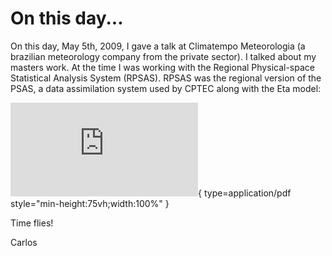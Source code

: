# On this day...

On this day, May 5th, 2009, I gave a talk at Climatempo Meteorologia (a brazilian meteorology company from the private sector). I talked about my masters work. At the time I was working with the Regional Physical-space Statistical Analysis System (RPSAS). RPSAS was the regional version of the PSAS, a data assimilation system used by CPTEC along with the Eta model:

![pdf](https://raw.githubusercontent.com/cfbastarz/cfbastarz.github.io/blob/master/docs/blog/2009/05/05/apres.pdf){ type=application/pdf style="min-height:75vh;width:100%" }

Time flies!

Carlos
